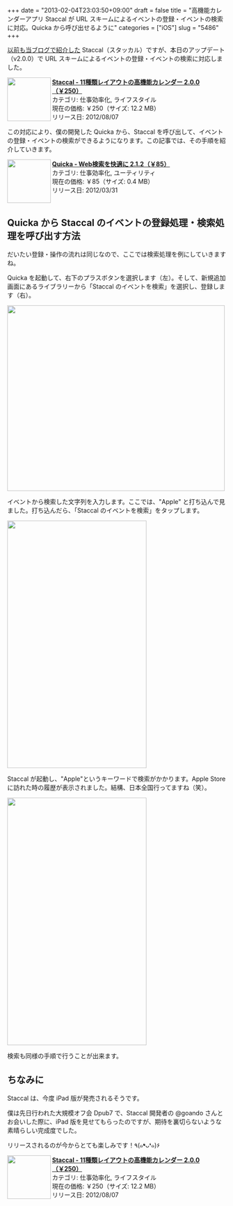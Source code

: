 +++
date = "2013-02-04T23:03:50+09:00"
draft = false
title = "高機能カレンダーアプリ Staccal が URL スキームによるイベントの登録・イベントの検索に対応。Quicka から呼び出せるように"
categories = ["iOS"]
slug = "5486"
+++

<a href="http://rakuishi.com/iphone/4394/" target="_blank">以前も当ブログで紹介した</a> Staccal（スタッカル）ですが、本日のアップデート（v2.0.0）で URL スキームによるイベントの登録・イベントの検索に対応しました。

<a href="https://itunes.apple.com/jp/app/id546282165?mt=8&uo=4&at=11l3RT" target="_blank" rel="nofollow"><img width="100" class="alignleft application-icon" align="left" src="http://a1354.phobos.apple.com/us/r1000/067/Purple2/v4/09/78/c5/0978c5c4-030f-deae-da21-33137e7f2e8c/mzl.scpxrcfa.100x100-75.png"></a><strong> <a href="https://itunes.apple.com/jp/app/id546282165?mt=8&uo=4&at=11l3RT" target="_blank">Staccal - 11種類レイアウトの高機能カレンダー 2.0.0（￥250）</a></strong><br> カテゴリ: 仕事効率化, ライフスタイル<br> 現在の価格: ￥250（サイズ: 12.2 MB）<br> リリース日: 2012/08/07<br style="clear: both;">

この対応により、僕の開発した Quicka から、Staccal を呼び出して、イベントの登録・イベントの検索ができるようになります。この記事では、その手順を紹介していきます。

<a href="https://itunes.apple.com/jp/app/id511606108?mt=8&uo=4&at=11l3RT" target="_blank" rel="nofollow"><img width="100" class="alignleft application-icon" align="left" src="http://a512.phobos.apple.com/us/r1000/091/Purple/v4/38/0b/a6/380ba6cd-0108-4a98-afd4-fb8ee8d406e1/mzl.kwnaeaul.100x100-75.png"></a><strong> <a href="https://itunes.apple.com/jp/app/id511606108?mt=8&uo=4&at=11l3RT" target="_blank">Quicka - Web検索を快適に 2.1.2（￥85）</a></strong><br> カテゴリ: 仕事効率化, ユーティリティ<br> 現在の価格: ￥85（サイズ: 0.4 MB）<br> リリース日: 2012/03/31<br style="clear: both;">

<h2>Quicka から Staccal のイベントの登録処理・検索処理を呼び出す方法</h2>

だいたい登録・操作の流れは同じなので、ここでは検索処理を例にしていきますね。

Quicka を起動して、右下のプラスボタンを選択します（左）。そして、新規追加画面にあるライブラリーから「Staccal のイベントを検索」を選択し、登録します（右）。

<img class="align-center" src="/images/2013/02/5486_1.png" border="0" width="500" height="426" />

イベントから検索した文字列を入力します。ここでは、"Apple" と打ち込んで見ました。打ち込んだら、「Staccal のイベントを検索」をタップします。

<img class="align-center" src="/images/2013/02/5486_2.png" border="0" width="320" height="568" />

Staccal が起動し、"Apple"というキーワードで検索がかかります。Apple Store に訪れた時の履歴が表示されました。結構、日本全国行ってますね（笑）。

<img class="align-center" src="/images/2013/02/5486_3.png" border="0" width="320" height="568" />

検索も同様の手順で行うことが出来ます。

<h2>ちなみに</h2>

Staccal は、今度 iPad 版が発売されるそうです。

僕は先日行われた大規模オフ会 Dpub7 で、Staccal 開発者の @goando さんとお会いした際に、iPad 版を見せてもらったのですが、期待を裏切らないような素晴らしい完成度でした。

リリースされるのが今からとても楽しみです！٩(๑❛ᴗ❛๑)۶

<a href="https://itunes.apple.com/jp/app/id546282165?mt=8&uo=4&at=11l3RT" target="_blank" rel="nofollow"><img width="100" class="alignleft application-icon" align="left" src="http://a1354.phobos.apple.com/us/r1000/067/Purple2/v4/09/78/c5/0978c5c4-030f-deae-da21-33137e7f2e8c/mzl.scpxrcfa.100x100-75.png"></a><strong> <a href="https://itunes.apple.com/jp/app/id546282165?mt=8&uo=4&at=11l3RT" target="_blank">Staccal - 11種類レイアウトの高機能カレンダー 2.0.0（￥250）</a></strong><br> カテゴリ: 仕事効率化, ライフスタイル<br> 現在の価格: ￥250（サイズ: 12.2 MB）<br> リリース日: 2012/08/07<br style="clear: both;">
